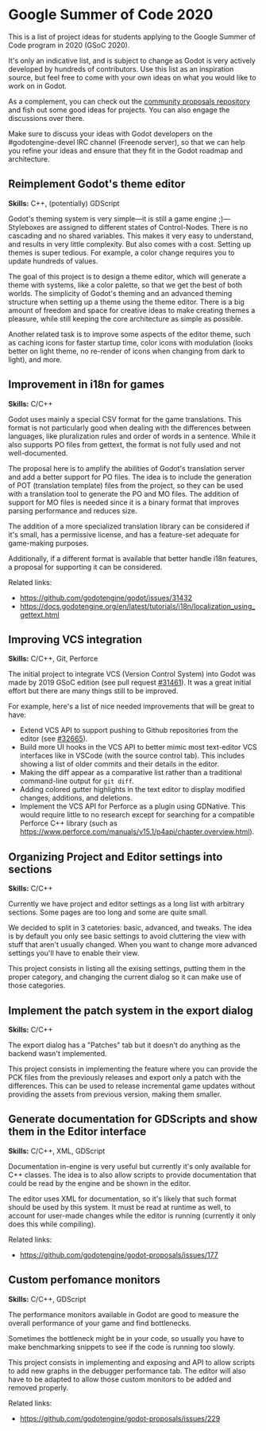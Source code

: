 # Google Summer of Code 2020

This is a list of project ideas for students applying to the Google Summer
of Code program in 2020 (GSoC 2020).

It's only an indicative list, and is subject to change as Godot is very
actively developed by hundreds of contributors. Use this list as an
inspiration source, but feel free to come with your own ideas on what you
would like to work on in Godot.

As a complement, you can check out the [community proposals repository](https://github.com/godotengine/godot-proposals)
and fish out some good ideas for projects. You can also engage the discussions over there.

Make sure to discuss your ideas with Godot developers on the #godotengine-devel
IRC channel (Freenode server), so that we can help you refine your ideas
and ensure that they fit in the Godot roadmap and architecture.

## Reimplement Godot's theme editor

**Skills:** C++, (potentially) GDScript

Godot's theming system is very simple—it is still a game engine ;)—Styleboxes are assigned to different states of Control-Nodes. There is no cascading and no shared variables. This makes it very easy to understand, and results in very little complexity. But also comes with a cost. Setting up themes is super tedious. For example, a color change requires you to update hundreds of values.

The goal of this project is to design a theme editor, which will generate a theme with systems, like a color palette, so that we get the best of both worlds. The simplicity of Godot's theming and an advanced theming structure when setting up a theme using the theme editor. There is a big amount of freedom and space for creative ideas to make creating themes a pleasure, while still keeping the core architecture as simple as possible.

Another related task is to improve some aspects of the editor theme, such as caching icons for faster startup time, color icons with modulation (looks better on light theme, no re-render of icons when changing from dark to light), and more.

## Improvement in i18n for games

**Skills:** C/C++

Godot uses mainly a special CSV format for the game translations. This format is not particularly good when dealing with the differences between languages, like pluralization rules and order of words in a sentence. While it also supports PO files from gettext, the format is not fully used and not well-documented.

The proposal here is to amplify the abilities of Godot's translation server and add a better support for PO files. The idea is to include the generation of POT (translation template) files from the project, so they can be used with a translation tool to generate the PO and MO files. The addition of support for MO files is needed since it is a binary format that improves parsing performance and reduces size.

The addition of a more specialized translation library can be considered if it's small, has a permissive license, and has a feature-set adequate for game-making purposes.

Additionally, if a different format is available that better handle i18n features, a proposal for supporting it can be considered.

Related links:
- https://github.com/godotengine/godot/issues/31432
- https://docs.godotengine.org/en/latest/tutorials/i18n/localization_using_gettext.html

## Improving VCS integration

**Skills:** C/C++, Git, Perforce

The initial project to integrate VCS (Version Control System) into Godot was made by 2019 GSoC edition (see pull request [#31461](https://github.com/godotengine/godot/pull/31461)). It was a great initial effort but there are many things still to be improved.

For example, here's a list of nice needed improvements that will be great to have:

- Extend VCS API to support pushing to Github repositories from the editor (see [#32665](https://github.com/godotengine/godot/issues/32665)).
- Build more UI hooks in the VCS API to better mimic most text-editor VCS interfaces like in VSCode (with the source control tab). This includes showing a list of older commits and their details in the editor.
- Making the diff appear as a comparative list rather than a traditional command-line output for `git diff`.
- Adding colored gutter highlights in the text editor to display modified changes, additions, and deletions.
- Implement the VCS API for Perforce as a plugin using GDNative. This would require little to no research except for searching for a compatible Perforce C++ library (such as https://www.perforce.com/manuals/v15.1/p4api/chapter.overview.html).

## Organizing Project and Editor settings into sections

**Skills:** C/C++

Currently we have project and editor settings as a long list with arbitrary sections. Some pages are too long and some are quite small.

We decided to split in 3 catetories: basic, advanced, and tweaks. The idea is by default you only see basic settings to avoid cluttering the view with stuff that aren't usually changed. When you want to change more advanced settings you'll have to enable their view.

This project consists in listing all the exising settings, putting them in the proper category, and changing the current dialog so it can make use of those categories.

## Implement the patch system in the export dialog

**Skills:** C/C++

The export dialog has a "Patches" tab but it doesn't do anything as the backend wasn't implemented.

This project consists in implementing the feature where you can provide the PCK files from the previously releases and export only a patch with the differences. This can be used to release incremental game updates without providing the assets from previous version, making them smaller.

## Generate documentation for GDScripts and show them in the Editor interface

**Skills:** C/C++, XML, GDScript

Documentation in-engine is very useful but currently it's only available for C++ classes. The idea is to also allow scripts to provide documentation that could be read by the engine and be shown in the editor.

The editor uses XML for documentation, so it's likely that such format should be used by this system. It must be read at runtime as well, to account for user-made changes while the editor is running (currently it only does this while compiling).

Related links:
- https://github.com/godotengine/godot-proposals/issues/177

## Custom perfomance monitors

**Skills:** C/C++, GDScript

The performance monitors available in Godot are good to measure the overall performance of your game and find bottlenecks.

Sometimes the bottleneck might be in your code, so usually you have to make benchmarking snippets to see if the code is running too slowly.

This project consists in implementing and exposing and API to allow scripts to add new graphs in the debugger performance tab. The editor will also have to be adapted to allow those custom monitors to be added and removed properly.

Related links:
- https://github.com/godotengine/godot-proposals/issues/229
